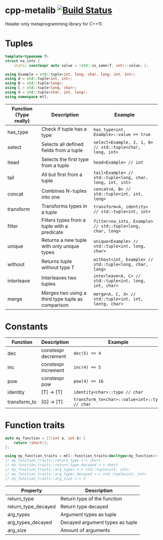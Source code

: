 cpp-metalib [![Build Status](https://travis-ci.org/baabelfish/cpp-metalib.svg?branch=master)](https://travis-ci.org/baabelfish/cpp-metalib)
===========

Header only metaprogramming library for C++11.

# Tuples

```c++
template<typename T>
struct no_ints {
    static constexpr auto value = !std::is_same<T, int>::value; };

using Example = std::tuple<int, long, char, long, int, int>;
using A = std::tuple<int, int>;
using B = std::tuple<long>;
using C = std::tuple<long, char>;
using X = std::tuple<char, int, long>;
using namespace mtl;
```

| Function (Type really)  | Description                                 | Example |
|------------|---------------------------------------------------|---------|
| has\_type  | Check if tuple has a type                         | ``has_type<int, Example>::value == true`` |
| select     | Selects all defined fields from a tuple           | ``select<Example, 2, 1, 0> // std::tuple<char, long, int>`` |
| head       | Selects the first type from a tuple               | ``head<Example> // int`` |
| tail       | All but first from a tuple                        | ``tail<Example> // std::tuple<long, char, long, int, int>`` |
| concat     | Combines N-tuples into one                        | ``concat<A, B> // std::tuple<int, int, long>`` |
| transform  | Transforms types in a tuple                       | ``transform<A, identity> // std::tuple<int, int>`` |
| filter     | Filters types from a tuple with a predicate       | ``filter<no_ints, Example> // std::tuple<long, char, long>`` |
| unique     | Returns a new tuple with only unique types        | ``unique<Example> // std::tuple<int, long, char>`` |
| without    | Returns tuple without type T                      | ``without<int, Example> // std::tuple<long, char, long>`` |
| interleave | Interleaves two tuples                            | ``interleave<A, C> // std::tuple<int, long, int, char>`` |
| merge      | Merges two using a third type tuple as comparison | ``merge<A, C, X> // std::tuple<int, int, lontg, char>`` |


# Constants
| Function      | Description                                 | Example |
|---------------|---------------------------------------------|---------|
| dec           | constexpr decrement                         | ``dec(5) == 4`` |
| inc           | constexpr increment                         | ``inc(4) == 5`` |
| pow           | constexpr pow                               | ``pow(4) == 16`` |
| identity      | [T] -> [T]                                  | ``identity<char>::type // char`` |
| transform\_to | [G] -> [T]                                  | ``transform_to<char>::value<int>::type // char`` |


# Function traits

```c++
auto my_function = [](int a, int b) {
    return (short)3;
};

using my_function_traits = mtl::function_traits<decltype(my_function)>;
// my_function_traits::return_type <-> short
// my_function_traits::return_type_decayed <-> short
// my_function_traits::arg_types <-> std::tuple<int, int>
// my_function_traits::arg_types_decayed <-> std::tuple<int, int>
// my_function_traits::arg_size <-> 2

```

| Property              | Description                     |
|-----------------------|---------------------------------|
| return\_type          | Return type of the function     |
| return\_type\_decayed | Return type decayed             |
| arg\_types            | Argument types as tuple         |
| arg\_types\_decayed   | Decayed argument types as tuple |
| arg\_size             | Amount of arguments             |
